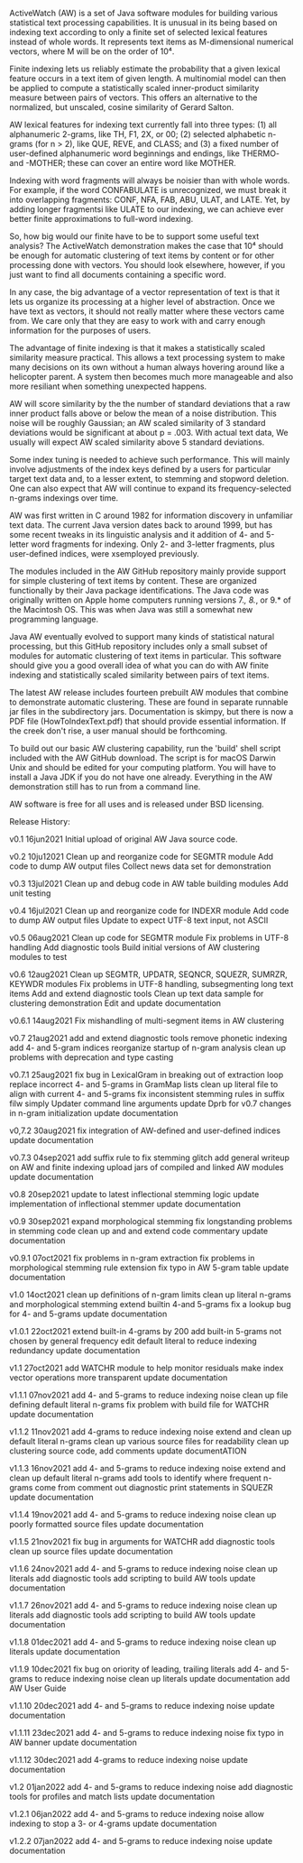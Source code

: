 ActiveWatch (AW) is a set of Java software modules for building various
statistical text processing capabilities. It is unusual in its being based
on indexing text according to only a finite set of selected lexical
features instead of whole words. It represents text items as M-dimensional
numerical vectors, where M will be on the order of 10⁴.

Finite indexing lets us reliably estimate the probability that a given
lexical feature occurs in a text item of given length. A multinomial
model can then be applied to compute a statistically scaled inner-product
similarity measure between pairs of vectors. This offers an alternative
to the normalized, but unscaled, cosine similarity of Gerard Salton.

AW lexical features for indexing text currently fall into three types: 
(1) all alphanumeric 2-grams, like TH, F1, 2X, or 00; (2) selected
alphabetic n-grams (for n > 2), like QUE, REVE, and CLASS; and (3) a
fixed number of user-defined alphanumeric word beginnings and endings,
like THERMO- and -MOTHER; these can cover an entire word like MOTHER.

Indexing with word fragments will always be noisier than with whole
words. For example, if the word CONFABULATE is unrecognized, we must
break it into overlapping fragments: CONF, NFA, FAB, ABU, ULAT, and
LATE. Yet, by adding longer fragmentsi like ULATE to our indexing, we
can achieve ever better finite approximations to full-word indexing.

So, how big would our finite have to be to support some useful text
analysis? The ActiveWatch demonstration makes the case that 10⁴ should
be enough for automatic clustering of text items by content or for
other processing done with vectors. You should look elsewhere, however,
if you just want to find all documents containing a specific word.

In any case, the big advantage of a vector representation of text is
that it lets us organize its processing at a higher level of
abstraction. Once we have text as vectors, it should not really matter
where these vectors came from. We care only that they are easy to work
with and carry enough information for the purposes of users.

The advantage of finite indexing is that it makes a statistically scaled
similarity measure practical. This allows a text processing system to
make many decisions on its own without a human always hovering around like
a helicopter parent. A system then becomes much more manageable and also
more resiliant when something unexpected happens.

AW will score similarity by the the number of standard deviations that a
raw inner product falls above or below the mean of a noise distribution.
This noise will be roughly Gaussian; an AW scaled similarity of 3 standard
deviations would be significant at about p = .003. With actual text data,
We usually will expect AW scaled similarity above 5 standard deviations.

Some index tuning is needed to achieve such performance. This will mainly
involve adjustments of the index keys defined by a users for particular
target text data and, to a lesser extent, to stemming and stopword deletion.
One can also expect that AW will continue to expand its frequency-selected
n-grams indexings over time.

AW was first written in C around 1982 for information discovery in unfamiliar
text data. The current Java version dates back to around 1999, but has some
recent tweaks in its linguistic analysis and it addition of 4- and 5-letter
word fragments for indexing. Only 2- and 3-letter fragments, plus user-defined
indices, were xsemployed previously. 

The modules included in the AW GitHub repository mainly provide support for
simple clustering of text items by content. These are organized functionally
by their Java package identifications. The Java code was originally written on
Apple home computers running versions 7.*, 8.*, or 9.* of the Macintosh OS.
This was when Java was still a somewhat new programming language.

Java AW eventually evolved to support many kinds of statistical natural
processing, but this GitHub repository includes only a small subset of modules
for automatic clustering of text items in particular. This software should
give you a good overall idea of what you can do with AW finite indexing and
statistically scaled similarity between pairs of text items.

The latest AW release includes fourteen prebuilt AW modules that combine to
demonstrate automatic clustering. These are found in separate runnable jar
files in the subdirectory jars. Documentation is skimpy, but there is now
a PDF file (HowToIndexText.pdf) that should provide essential information. If
the creek don't rise, a user manual should be forthcoming.

To build out our basic AW clustering capability, run the 'build' shell script
included with the AW GitHub download. The script is for macOS Darwin Unix
and should be edited for your computing platform. You will have to install a
Java JDK if you do not have one already. Everything in the AW demonstration
still has to run from a command line.

AW software is free for all uses and is released under BSD licensing.

Release History:

v0.1    16jun2021  Initial upload of original AW Java source code.

v0.2    10ju12021  Clean up and reorganize code for SEGMTR module
                   Add code to dump AW output files
                   Collect news data set for demonstration

v0.3    13jul2021  Clean up and debug code in AW table building modules
                   Add unit testing

v0.4    16jul2021  Clean up and reorganize code for INDEXR module
                   Add code to dump AW output files
                   Update to expect UTF-8 text input, not ASCII

v0.5    06aug2021  Clean up code for SEGMTR module
                   Fix problems in UTF-8 handling
                   Add diagnostic tools
                   Build initial versions of AW clustering modules to test

v0.6    12aug2021  Clean up SEGMTR, UPDATR, SEQNCR, SQUEZR, SUMRZR, KEYWDR modules
                   Fix problems in UTF-8 handling, subsegmenting long text items
                   Add and extend diagnostic tools
                   Clean up text data sample for clustering demonstration
                   Edit and update documentation

v0.6.1  14aug2021  Fix mishandling of multi-segment items in AW clustering

v0.7    21aug2021  add and extend diagnostic tools
                   remove phonetic indexing
                   add 4- and 5-gram indices
                   reorganize startup of n-gram analysis
                   clean up problems with deprecation and type casting

v0.7.1  25aug2021  fix bug in LexicalGram in breaking out of extraction loop
                   replace incorrect 4- and 5-grams in GramMap lists
                   clean up literal file to align with current 4- and 5-grams
                   fix inconsistent stemming rules in suffix filw
                   simply Updater command line arguments
                   update Dprb for v0.7 changes in n-gram initialization
                   update documentation

v0,7.2  30aug2021  fix integration of AW-defined and user-defined indices
                   update documentation

v0.7.3  04sep2021  add suffix rule to fix stemming glitch
                   add general writeup on AW and finite indexing
                   upload jars of compiled and linked AW modules
                   update documentation

v0.8    20sep2021  update to latest inflectional stemming logic
                   update implementation of inflectional stemmer
                   update documentation

v0.9    30sep2021  expand morphological stemming
                   fix longstanding problems in stemming code
                   clean up and and extend code commentary
                   update documentation

v0.9.1  07oct2021  fix problems in n-gram extraction
                   fix problems in morphological stemming rule extension
                   fix typo in AW 5-gram table
                   update documentation

v1.0    14oct2021  clean up definitions of n-gram limits
                   clean up literal n-grams and morphological stemming
                   extend builtin 4-and 5-grams
                   fix a lookup bug for 4- and 5-grams
                   update documentation

v1.0.1  22oct2021  extend built-in 4-grams by 200
                   add built-in 5-grams not chosen by general frequency
                   edit default literal to reduce indexing redundancy
                   update documentation

v1.1    27oct2021  add WATCHR module to help monitor residuals
                   make index vector operations more transparent
                   update documentation

v1.1.1  07nov2021  add 4- and 5-grams to reduce indexing noise
                   clean up file defining default literal n-grams
                   fix problem with build file for WATCHR
                   update documentation

v1.1.2  11nov2021  add 4-grams to reduce indexing noise
                   extend and clean up default literal n-grams
                   clean up various source files for readability
                   clean up clustering source code, add comments
                   update documentATION

v1.1.3  16nov2021  add 4- and 5-grams to reduce indexing noise
                   extend and clean up default literal n-grams
                   add tools to identify where frequent n-grams come from
                   comment out diagnostic print statements in SQUEZR
                   update documentation

v1.1.4  19nov2021  add 4- and 5-grams to reduce indexing noise
                   clean up poorly formatted source files
                   update documentation

v1.1.5  21nov2021  fix bug in arguments for WATCHR
                   add diagnostic tools
                   clean up source files
                   update documentation

v1.1.6  24nov2021  add 4- and 5-grams to reduce indexing noise
                   clean up literals
                   add diagnostic tools
                   add scripting to build AW tools
                   update documentation

v1.1.7  26nov2021  add 4- and 5-grams to reduce indexing noise
                   clean up literals
                   add diagnostic tools
                   add scripting to build AW tools
                   update documentation

v1.1.8  01dec2021  add 4- and 5-grams to reduce indexing noise
                   clean up literals
                   update documentation

v1.1.9  10dec2021  fix bug on oriority of leading, trailing literals
                   add 4- and 5-grams to reduce indexing noise
                   clean up literals
                   update documentation
                   add AW User Guide

v1.1.10 20dec2021  add 4- and 5-grams to reduce indexing noise
                   update documentation 

v1.1.11 23dec2021  add 4- and 5-grams to reduce indexing noise
                   fix typo in AW banner
                   update documentation

v1.1.12 30dec2021  add 4-grams to reduce indexing noise
                   update documentation

v1.2    01jan2022  add 4- and 5-grams to reduce indexing noise
                   add diagnostic tools for profiles and match lists
                   update documentation

v1.2.1  06jan2022  add 4- and 5-grams to reduce indexing noise
                   allow indexing to stop a 3- or 4-grams
                   update documentation

v1.2.2  07jan2022  add 4- and 5-grams to reduce indexing noise
                   update documentation

